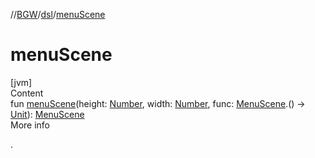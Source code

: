 //[BGW](../../index.md)/[dsl](index.md)/[menuScene](menu-scene.md)



# menuScene  
[jvm]  
Content  
fun [menuScene](menu-scene.md)(height: [Number](https://kotlinlang.org/api/latest/jvm/stdlib/kotlin/-number/index.html), width: [Number](https://kotlinlang.org/api/latest/jvm/stdlib/kotlin/-number/index.html), func: [MenuScene](../tools.aqua.bgw.core/-menu-scene/index.md).() -> [Unit](https://kotlinlang.org/api/latest/jvm/stdlib/kotlin/-unit/index.html)): [MenuScene](../tools.aqua.bgw.core/-menu-scene/index.md)  
More info  


.

  




